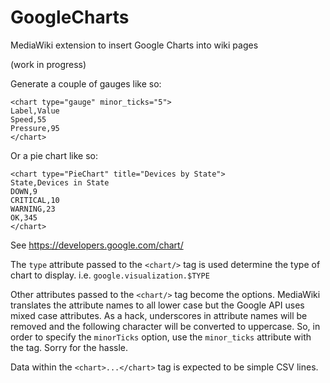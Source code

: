 GoogleCharts
============

MediaWiki extension to insert Google Charts into wiki pages

(work in progress)

Generate a couple of gauges like so:
```
<chart type="gauge" minor_ticks="5">
Label,Value
Speed,55
Pressure,95
</chart>
```
Or a pie chart like so:
```
<chart type="PieChart" title="Devices by State">
State,Devices in State
DOWN,9
CRITICAL,10
WARNING,23
OK,345
</chart>
```

See https://developers.google.com/chart/

The `type` attribute passed to the `<chart/>` tag is used determine the type of chart to display.  i.e. `google.visualization.$TYPE`

Other attributes passed to the `<chart/>` tag become the options.  MediaWiki translates the attribute names to all lower case but the Google API uses mixed case attributes.  As a hack, underscores in attribute names will be removed and the following character will be converted to uppercase.  So, in order to specify the `minorTicks` option, use the `minor_ticks` attribute with the tag.  Sorry for the hassle.

Data within the `<chart>...</chart>` tag is expected to be simple CSV lines.  
